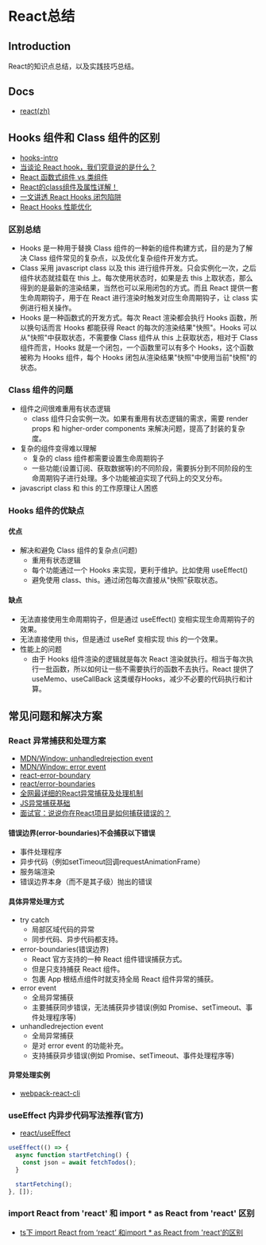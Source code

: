 # React总结

## Introduction
React的知识点总结，以及实践技巧总结。

## Docs
- [react(zh)](https://zh-hans.react.dev/)

## Hooks 组件和 Class 组件的区别
- [hooks-intro](https://legacy.reactjs.org/docs/hooks-intro.html)
- [当谈论 React hook，我们究竟说的是什么？](https://www.upyun.com/tech/article/742/%E5%BD%93%E8%B0%88%E8%AE%BA%20React%20hook%EF%BC%8C%E6%88%91%E4%BB%AC%E7%A9%B6%E7%AB%9F%E8%AF%B4%E7%9A%84%E6%98%AF%E4%BB%80%E4%B9%88%EF%BC%9F.html)
- [React 函数式组件 vs 类组件](https://juejin.cn/post/7080888443865137188)
- [React的class组件及属性详解！](https://cloud.tencent.com/developer/article/1907198)
- [一文讲透 React Hooks 闭包陷阱](https://juejin.cn/post/7230819482012237861)
- [React Hooks 性能优化](https://juejin.cn/post/7076123870063198216)

### 区别总结
- Hooks 是一种用于替换 Class 组件的一种新的组件构建方式，目的是为了解决 Class 组件常见的复杂点，以及优化复杂组件开发方式。
- Class 采用 javascript class 以及 this 进行组件开发。只会实例化一次，之后组件状态就挂载在 this 上。每次使用状态时，如果是去 this 上取状态，那么得到的是最新的渲染结果，当然也可以采用闭包的方式。而且 React 提供一套生命周期钩子，用于在 React 进行渲染时触发对应生命周期钩子，让 class 实例进行相关操作。
- Hooks 是一种函数式的开发方式。每次 React 渲染都会执行 Hooks 函数，所以换句话而言 Hooks 都能获得 React 的每次的渲染结果"快照"。Hooks 可以从"快照"中获取状态，不需要像 Class 组件从 this 上获取状态，相对于 Class 组件而言，Hooks 就是一个闭包，一个函数里可以有多个 Hooks，这个函数被称为 Hooks 组件，每个 Hooks 闭包从渲染结果"快照"中使用当前"快照"的状态。

### Class 组件的问题
- 组件之间很难重用有状态逻辑
    - class 组件只会实例一次。如果有重用有状态逻辑的需求，需要 render props 和 higher-order components 来解决问题，提高了封装的复杂度。
- 复杂的组件变得难以理解
    - 复杂的 class 组件都需要设置生命周期钩子
    - 一些功能(设置订阅、获取数据等)的不同阶段，需要拆分到不同阶段的生命周期钩子进行处理。多个功能被迫实现了代码上的交叉分布。
- javascript class 和 this 的工作原理让人困惑 

### Hooks 组件的优缺点
#### 优点
- 解决和避免 Class 组件的复杂点(问题)
    - 重用有状态逻辑
    - 每个功能通过一个 Hooks 来实现，更利于维护。比如使用 useEffect()
    - 避免使用 class、this。通过闭包每次直接从"快照"获取状态。
#### 缺点
- 无法直接使用生命周期钩子，但是通过 useEffect() 变相实现生命周期钩子的效果。
- 无法直接使用 this，但是通过 useRef 变相实现 this 的一个效果。
- 性能上的问题
    - 由于 Hooks 组件渲染的逻辑就是每次 React 渲染就执行。相当于每次执行一批函数，所以如何让一些不需要执行的函数不去执行。React 提供了 useMemo、useCallBack 这类缓存Hooks，减少不必要的代码执行和计算。


## 常见问题和解决方案
### React 异常捕获和处理方案
- [MDN/Window: unhandledrejection event](https://developer.mozilla.org/en-US/docs/Web/API/Window/unhandledrejection_event)
- [MDN/Window: error event](https://developer.mozilla.org/en-US/docs/Web/API/Window/error_event)
- [react-error-boundary](https://github.com/bvaughn/react-error-boundary)
- [react/error-boundaries](https://legacy.reactjs.org/docs/error-boundaries.html)
- [全网最详细的React异常捕获及处理机制](https://github.com/lizuncong/mini-react/issues/19)
- [JS异常捕获基础](https://github.com/lizuncong/mini-react/blob/master/docs/%E5%BC%82%E5%B8%B8/JS%E5%BC%82%E5%B8%B8%E6%8D%95%E8%8E%B7%E5%9F%BA%E7%A1%80.md)
- [面试官：说说你在React项目是如何捕获错误的？](https://vue3js.cn/interview/React/capture%20error.html#%E9%9D%A2%E8%AF%95%E5%AE%98-%E8%AF%B4%E8%AF%B4%E4%BD%A0%E5%9C%A8react%E9%A1%B9%E7%9B%AE%E6%98%AF%E5%A6%82%E4%BD%95%E6%8D%95%E8%8E%B7%E9%94%99%E8%AF%AF%E7%9A%84)

#### 错误边界(error-boundaries)不会捕获以下错误
- 事件处理程序
- 异步代码（例如setTimeout回调requestAnimationFrame）
- 服务端渲染
- 错误边界本身（而不是其子级）抛出的错误

#### 具体异常处理方式
- try catch
    - 局部区域代码的异常
    - 同步代码、异步代码都支持。
- error-boundaries(错误边界)
    - React 官方支持的一种 React 组件错误捕获方式。
    - 但是只支持捕获 React 组件。
    - 包裹 App 根结点组件时就支持全局 React 组件异常的捕获。
- error event
    - 全局异常捕获
    - 主要捕获同步错误，无法捕获异步错误(例如 Promise、setTimeout、事件处理程序等)
- unhandledrejection event 
    - 全局异常捕获
    - 是对 error event 的功能补充。
    - 支持捕获异步错误(例如 Promise、setTimeout、事件处理程序等)

#### 异常处理实例
- [webpack-react-cli](https://github.com/OnlyBrownAnt/webpack-react-cli)

### useEffect 内异步代码写法推荐(官方)
- [react/useEffect](https://react.dev/reference/react/useEffect)
```javascript
useEffect(() => {
  async function startFetching() {
    const json = await fetchTodos();
  }

  startFetching();
}, []);
```

### import React from 'react' 和 import * as React from 'react' 区别
- [ts下 import React from ‘react’ 和import * as React from 'react'的区别](https://juejin.cn/post/7000930676488798216)
